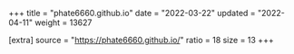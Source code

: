 +++
title = "phate6660.github.io"
date = "2022-03-22"
updated = "2022-04-11"
weight = 13627

[extra]
source = "https://phate6660.github.io/"
ratio = 18
size = 13
+++
